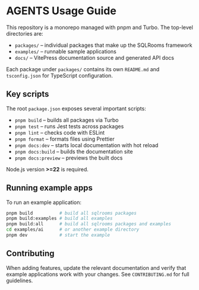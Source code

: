 # AGENTS Usage Guide

This repository is a monorepo managed with pnpm and Turbo. The top-level directories are:

- `packages/` – individual packages that make up the SQLRooms framework
- `examples/` – runnable sample applications
- `docs/` – VitePress documentation source and generated API docs

Each package under `packages/` contains its own `README.md` and `tsconfig.json` for TypeScript configuration.

## Key scripts

The root `package.json` exposes several important scripts:

- `pnpm build` – builds all packages via Turbo
- `pnpm test` – runs Jest tests across packages
- `pnpm lint` – checks code with ESLint
- `pnpm format` – formats files using Prettier
- `pnpm docs:dev` – starts local documentation with hot reload
- `pnpm docs:build` – builds the documentation site
- `pnpm docs:preview` – previews the built docs

Node.js version **>=22** is required.

## Running example apps

To run an example application:

```bash
pnpm build          # build all sqlrooms packages
pnpm build:examples # build all examples
pnpm build:all      # build all sqlrooms packages and examples
cd examples/ai      # or another example directory
pnpm dev            # start the example
```

## Contributing

When adding features, update the relevant documentation and verify that example applications work with your changes. See `CONTRIBUTING.md` for full guidelines.
